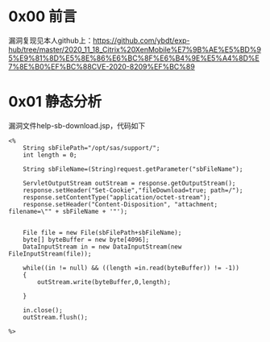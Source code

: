 # 0x00 前言
漏洞复现见本人github上：https://github.com/ybdt/exp-hub/tree/master/2020_11_18_Citrix%20XenMobile%E7%9B%AE%E5%BD%95%E9%81%8D%E5%8E%86%E6%BC%8F%E6%B4%9E%E5%A4%8D%E7%8E%B0%EF%BC%88CVE-2020-8209%EF%BC%89

# 0x01 静态分析
漏洞文件help-sb-download.jsp，代码如下
```
<%
    String sbFilePath="/opt/sas/support/";
    int length = 0;

    String sbFileName=(String)request.getParameter("sbFileName");

    ServletOutputStream outStream = response.getOutputStream();
    response.setHeader("Set-Cookie","fileDownload=true; path=/");
    response.setContentType("application/octet-stream");
    response.setHeader("Content-Disposition", "attachment; filename=\"" + sbFileName + '"');


    File file = new File(sbFilePath+sbFileName);
    byte[] byteBuffer = new byte[4096];
    DataInputStream in = new DataInputStream(new FileInputStream(file));

    while((in != null) && ((length =in.read(byteBuffer)) != -1))
    {
        outStream.write(byteBuffer,0,length);

    }

    in.close();
    outStream.flush();

%>
```
